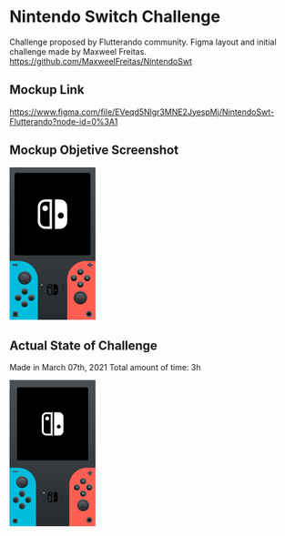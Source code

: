 # Nintendo Switch Challenge

Challenge proposed by Flutterando community.
Figma layout and initial challenge made by Maxweel Freitas.
https://github.com/MaxweelFreitas/NintendoSwt

## Mockup Link
https://www.figma.com/file/EVeqd5Nlgr3MNE2JyespMj/NintendoSwt-Flutterando?node-id=0%3A1

## Mockup Objetive Screenshot
<img src="screenshots/mockup.png" style="width:30%">

## Actual State of Challenge
Made in March 07th, 2021 
Total amount of time: 3h

<img src="screenshots/actual_state.png" style="width:30%">